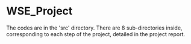 # WSE_Project

The codes are in the 'src' directory. There are 8 sub-directories inside, corresponding to each step of the project, detailed in the project report.
